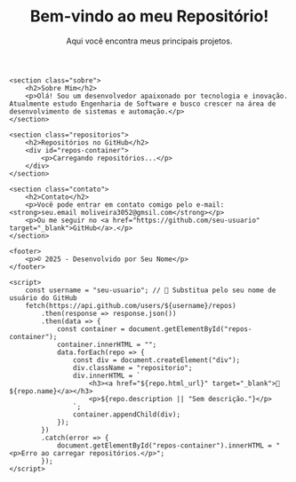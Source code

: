 <!DOCTYPE html>
<html lang="pt-BR">
<head>
    <meta charset="UTF-8">
    <title>Meu Repositório no GitHub</title>
    <link rel="stylesheet" href="style.css">
</head>
<body>
    <header>
        <h1>Bem-vindo ao meu Repositório!</h1>
        <p>Aqui você encontra meus principais projetos.</p>
    </header>

    <section class="sobre">
        <h2>Sobre Mim</h2>
        <p>Olá! Sou um desenvolvedor apaixonado por tecnologia e inovação. Atualmente estudo Engenharia de Software e busco crescer na área de desenvolvimento de sistemas e automação.</p>
    </section>

    <section class="repositorios">
        <h2>Repositórios no GitHub</h2>
        <div id="repos-container">
            <p>Carregando repositórios...</p>
        </div>
    </section>

    <section class="contato">
        <h2>Contato</h2>
        <p>Você pode entrar em contato comigo pelo e-mail: <strong>seu.email moliveira3052@gmsil.com</strong></p>
        <p>Ou me seguir no <a href="https://github.com/seu-usuario" target="_blank">GitHub</a>.</p>
    </section>

    <footer>
        <p>© 2025 - Desenvolvido por Seu Nome</p>
    </footer>

    <script>
        const username = "seu-usuario"; // 🔁 Substitua pelo seu nome de usuário do GitHub
        fetch(https://api.github.com/users/${username}/repos)
            .then(response => response.json())
            .then(data => {
                const container = document.getElementById("repos-container");
                container.innerHTML = "";
                data.forEach(repo => {
                    const div = document.createElement("div");
                    div.className = "repositorio";
                    div.innerHTML = `
                        <h3><a href="${repo.html_url}" target="_blank">📁 ${repo.name}</a></h3>
                        <p>${repo.description || "Sem descrição."}</p>
                    `;
                    container.appendChild(div);
                });
            })
            .catch(error => {
                document.getElementById("repos-container").innerHTML = "<p>Erro ao carregar repositórios.</p>";
            });
    </script>
</body>
</html>
